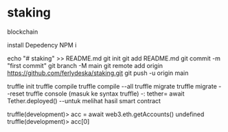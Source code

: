 # staking
blockchain

install Depedency NPM i

echo "# staking" >> README.md
git init
git add README.md
git commit -m "first commit"
git branch -M main
git remote add origin https://github.com/ferlydeska/staking.git
git push -u origin main


truffle init
truffle compile
truffle compile --all
truffle migrate
truffle migrate --reset
truffle console (masuk ke syntax truffle)
    -: tether= await Tether.deployed() --untuk melihat hasil smart contract

truffle(development)> acc = await web3.eth.getAccounts()
undefined
truffle(development)> acc[0]